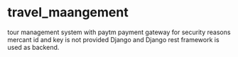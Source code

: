# travel_maangement
tour management system with paytm payment gateway for security reasons mercant id and key is not provided
Django and Django rest framework is used as backend.

